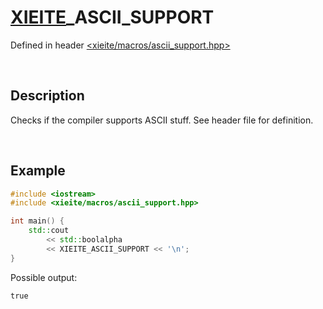 # [XIEITE](../../macros.md)\_ASCII\_SUPPORT
Defined in header [<xieite/macros/ascii_support.hpp>](../../../include/xieite/macros/ascii_support.hpp)

&nbsp;

## Description
Checks if the compiler supports ASCII stuff. See header file for definition.

&nbsp;

## Example
```cpp
#include <iostream>
#include <xieite/macros/ascii_support.hpp>

int main() {
    std::cout
        << std::boolalpha
        << XIEITE_ASCII_SUPPORT << '\n';
}
```
Possible output:
```
true
```
